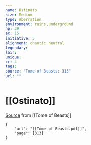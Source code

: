 ```yaml
---
name: Ostinato
size: Medium
type: Aberration
environment: ruins,underground
hp: 39
ac: 15
initiative: 5
alignment: chaotic neutral
legendary: 
lair: 
unique: 
cr: 4
tags: 
source: "Tome of Beasts: 313"
url: ""
---
```

# [[Ostinato]]

[Source](zotero://open-pdf/library/items/ULEQWHJM?page=313) from [[Tome of Beasts]]

```pdf
{
	"url": "[[Tome of Beasts.pdf]]",
	"page": [313]
}
```

